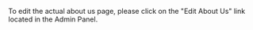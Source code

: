 
  To edit the actual about us page, please click on the "Edit About Us" link
  located in the Admin Panel.

